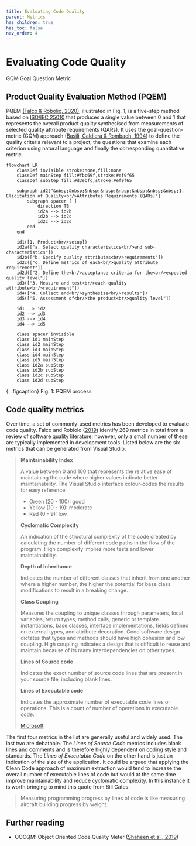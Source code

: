 ```yaml
---
title: Evaluating Code Quality
parent: Metrics
has_children: true
has_toc: false
nav_order: 4
---
```


# Evaluating Code Quality

GQM
Goal Question Metric

## Product Quality Evaluation Method (PQEM)

PQEM [(Falco & Robolio, 2020)](https://doi.org/10.1109/ARGENCON49523.2020.9505405),
illustrated in Fig. 1, is a five-step method based on
[ISO/IEC 25010](https://napier.primo.exlibrisgroup.com/permalink/44NAP_INST/19n0mho/cdi_bsi_primary_000000000030215101)
that produces a single value between 0 and 1 that represents the overall product quality synthesised
from measurements of selected quality attribute requirements (QARs).
It uses the goal-question-metric (GQM) approach
([Basili, Caldiera & Rombach, 1994](https://www.ecs.csun.edu/~rlingard/COMP587/gqm.pdf))
to define the quality criteria relevant to a project, the questions that examine each criterion
using natural language and finally the corresponding quantitative metric.

``` mermaid
flowchart LR
    classDef invisible stroke:none,fill:none
    classDef mainStep fill:#fbc69f,stroke:#ef9f65
    classDef subStep fill:#d3ebfc,stroke:#ef9f65

    subgraph id2["&nbsp;&nbsp;&nbsp;&nbsp;&nbsp;&nbsp;&nbsp;&nbsp;1. Elicitation of Quality<br/>Attributes Requirements (QARs)"]
        subgraph spacer [ ]
            direction TB
            id2a --> id2b
            id2b --> id2c
            id2c --> id2d
        end
    end

    id1([1. Product<br/>setup])
    id2a(["a. Select quality characteristics<br/>and sub-characteristics"])
    id2b(["b. Specify quality attributes<br/>requirements"])
    id2c(["c. Define metrics of each<br/>quality attribute requirement"])
    id2d(["2. Define the<br/>acceptance criteria for the<br/>expected quality level"])
    id3(["3. Measure and test<br/>each quality attribute<br/>requirement"])
    id4(["4. Collect and<br/>synthesize<br/>results"])
    id5(["5. Assessment of<br/>the product<br/>quality level"])

    id1 --> id2
    id2 --> id3
    id3 --> id4
    id4 --> id5

    class spacer invisible
    class id1 mainStep
    class id2 mainStep
    class id3 mainStep
    class id4 mainStep
    class id5 mainStep
    class id2a subStep
    class id2b subStep
    class id2c subStep
    class id2d subStep
```

{: .figcaption}
Fig. 1: PQEM process

## Code quality metrics

Over time, a set of commonly-used metrics has been developed to evaluate code quality.
Falco and Robiolo ([2019](https://doi.org/10.1007/978-3-030-35333-9_51)) identify 269
metrics in total from a review of software quality literature; however, only a small
number of these are typically implemented in development tools. Listed below are the
six metrics that can be generated from Visual Studio.

> **Maintainability Index**
>
> A value between 0 and 100 that represents the relative ease of maintaining the code
> where higher values indicate better maintainability. The Visual Studio interface
> colour-codes the results for easy reference:
> * Green (20 - 100): good
> * Yellow (10 - 19): moderate
> * Red (0 - 9): low
>
> **Cyclomatic Complexity**
>
> An indication of the structural complexity of the code created by calculating the number
> of different code paths in the flow of the program. High complexity implies more tests
> and lower maintainability.
>
> **Depth of Inheritance**
>
> Indicates the number of different classes that inherit from one another where a
> higher number, the higher the potential for base class modifications to
> result in a breaking change.
>
> **Class Coupling**
>
> Measures the coupling to unique classes through parameters, local variables, return
> types, method calls, generic or template instantiations, base classes, interface
> implementations, fields defined on external types, and attribute decoration. Good
> software design dictates that types and methods should have high cohesion and low
> coupling. High coupling indicates a design that is difficult to reuse and maintain
> because of its many interdependencies on other types.
>
> **Lines of Source code**
>
> Indicates the exact number of source code lines that are present in your source file,
> including blank lines.
>
> **Lines of Executable code**
>
> Indicates the approximate number of executable code lines or operations. This is a count
> of number of operations in executable code.
>
> [Microsoft](https://learn.microsoft.com/en-us/visualstudio/code-quality/code-metrics-values?view=vs-2022)

The first four metrics in the list are generally useful and widely used. The last two are
debatable. The *Lines of Source Code* metrics includes blank lines and comments and is
therefore highly dependent on coding style and standards. The *Lines of Executable Code*
on the other hand is just an indication of the size of the application. It could be
argued that applying the Clean Code approach of maximum extraction would tend to increase
the overall number of executable lines of code but would at the same time improve
maintainability and reduce cyclomatic complexity. In this instance it is worth bringing to
mind this quote from Bill Gates:

> Measuring programming progress by lines of code is like measuring aircraft building
> progress by weight.



## Further reading

* OOCQM: Object Oriented Code Quality Meter ([Shaheen et al., 2019](https://doi.org/10.1007/978-3-030-25225-0_11))
